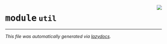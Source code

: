 <!-- markdownlint-disable -->

<a href="../../oqtant/util/__init__.py#L0"><img align="right" style="float:right;" src="https://img.shields.io/badge/-source-cccccc?style=flat-square"></a>

# <kbd>module</kbd> `util`








---

_This file was automatically generated via [lazydocs](https://github.com/ml-tooling/lazydocs)._
